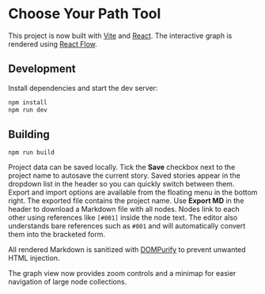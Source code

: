 # Choose Your Path Tool

This project is now built with [Vite](https://vitejs.dev/) and [React](https://react.dev). The interactive graph is rendered using [React Flow](https://reactflow.dev/).

## Development

Install dependencies and start the dev server:

```bash
npm install
npm run dev
```

## Building

```
npm run build
```

Project data can be saved locally. Tick the **Save** checkbox next to the project name to autosave the current story. Saved stories appear in the dropdown list in the header so you can quickly switch between them. Export and import options are available from the floating menu in the bottom right. The exported file contains the project name. Use **Export MD** in the header to download a Markdown file with all nodes. Nodes link to each other using references like `[#001]` inside the node text. The editor also understands bare references such as `#001` and will automatically convert them into the bracketed form.

All rendered Markdown is sanitized with [DOMPurify](https://github.com/cure53/DOMPurify) to prevent unwanted HTML injection.

The graph view now provides zoom controls and a minimap for easier navigation of large node collections.
